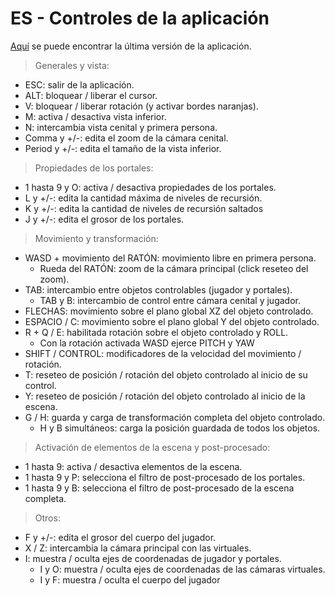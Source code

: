 # ES - Controles de la aplicación

[Aquí](https://github.com/dimateos/TFG_Portals/releases) se puede encontrar la última versión de la aplicación.

> Generales y vista:
* ESC: salir de la aplicación.
* ALT: bloquear / liberar el cursor.
* V: bloquear / liberar rotación (y activar bordes naranjas).
* M: activa / desactiva vista inferior.
* N: intercambia vista cenital y primera persona.
* Comma y ​+/-​: edita el zoom de la cámara cenital.
* Period y ​+/-​: edita el tamaño de la vista inferior.

> Propiedades de los portales:
* 1 hasta 9 y O: activa / desactiva ​propiedades de los portales.
* L y ​+/-​: edita la cantidad máxima de niveles de recursión.
* K y ​+/-​: edita la cantidad de niveles de recursión ​saltados
* J y ​+/-​: edita el grosor de los portales.

> Movimiento y transformación:
* WASD + movimiento del RATÓN: movimiento libre en primera persona.
	* Rueda del RATÓN: zoom de la cámara principal (click reseteo del zoom).
* TAB: intercambio entre objetos controlables (jugador y portales).
	* TAB y B: intercambio de control entre cámara cenital y jugador.
* FLECHAS: movimiento sobre el plano global XZ del objeto controlado.
* ESPACIO / C: movimiento sobre el plano global Y del objeto controlado.
* R + Q / E: habilitada rotación sobre el objeto controlado y ROLL.
	* Con la rotación activada WASD ejerce PITCH y YAW
* SHIFT / CONTROL: modificadores de la velocidad del movimiento / rotación.
* T: reseteo de posición / rotación del objeto controlado al inicio de su control.
* Y: reseteo de posición / rotación del objeto controlado al inicio de la escena.
* G / H: guarda y carga de transformación completa del objeto controlado.
	* H y B simultáneos: carga la posición guardada de todos los objetos.

> Activación de elementos de la escena y post-procesado:
* 1 hasta 9: activa / desactiva ​elementos de la escena.
* 1 hasta 9 y P: selecciona el filtro de post-procesado de los portales.
* 1 hasta 9 y B: selecciona el filtro de post-procesado de la escena completa.

> Otros:
* F y ​+/-​: edita el grosor del cuerpo del jugador.
* X / Z: intercambia la cámara principal con las virtuales.
* I: muestra / oculta ejes de coordenadas de jugador y portales.
	* I y O: muestra / oculta ejes de coordenadas de las cámaras virtuales.
	* I y F: muestra / oculta el cuerpo del jugador
